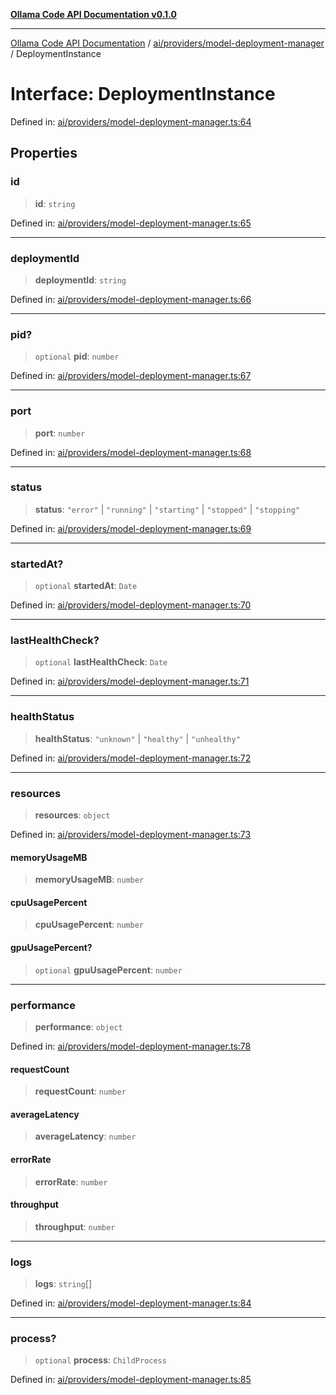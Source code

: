 [**Ollama Code API Documentation v0.1.0**](../../../../README.md)

***

[Ollama Code API Documentation](../../../../modules.md) / [ai/providers/model-deployment-manager](../README.md) / DeploymentInstance

# Interface: DeploymentInstance

Defined in: [ai/providers/model-deployment-manager.ts:64](https://github.com/erichchampion/ollama-code/blob/586a37c3b5ca4898110458ba6693f528259f1a2d/ollama-code/src/ai/providers/model-deployment-manager.ts#L64)

## Properties

### id

> **id**: `string`

Defined in: [ai/providers/model-deployment-manager.ts:65](https://github.com/erichchampion/ollama-code/blob/586a37c3b5ca4898110458ba6693f528259f1a2d/ollama-code/src/ai/providers/model-deployment-manager.ts#L65)

***

### deploymentId

> **deploymentId**: `string`

Defined in: [ai/providers/model-deployment-manager.ts:66](https://github.com/erichchampion/ollama-code/blob/586a37c3b5ca4898110458ba6693f528259f1a2d/ollama-code/src/ai/providers/model-deployment-manager.ts#L66)

***

### pid?

> `optional` **pid**: `number`

Defined in: [ai/providers/model-deployment-manager.ts:67](https://github.com/erichchampion/ollama-code/blob/586a37c3b5ca4898110458ba6693f528259f1a2d/ollama-code/src/ai/providers/model-deployment-manager.ts#L67)

***

### port

> **port**: `number`

Defined in: [ai/providers/model-deployment-manager.ts:68](https://github.com/erichchampion/ollama-code/blob/586a37c3b5ca4898110458ba6693f528259f1a2d/ollama-code/src/ai/providers/model-deployment-manager.ts#L68)

***

### status

> **status**: `"error"` \| `"running"` \| `"starting"` \| `"stopped"` \| `"stopping"`

Defined in: [ai/providers/model-deployment-manager.ts:69](https://github.com/erichchampion/ollama-code/blob/586a37c3b5ca4898110458ba6693f528259f1a2d/ollama-code/src/ai/providers/model-deployment-manager.ts#L69)

***

### startedAt?

> `optional` **startedAt**: `Date`

Defined in: [ai/providers/model-deployment-manager.ts:70](https://github.com/erichchampion/ollama-code/blob/586a37c3b5ca4898110458ba6693f528259f1a2d/ollama-code/src/ai/providers/model-deployment-manager.ts#L70)

***

### lastHealthCheck?

> `optional` **lastHealthCheck**: `Date`

Defined in: [ai/providers/model-deployment-manager.ts:71](https://github.com/erichchampion/ollama-code/blob/586a37c3b5ca4898110458ba6693f528259f1a2d/ollama-code/src/ai/providers/model-deployment-manager.ts#L71)

***

### healthStatus

> **healthStatus**: `"unknown"` \| `"healthy"` \| `"unhealthy"`

Defined in: [ai/providers/model-deployment-manager.ts:72](https://github.com/erichchampion/ollama-code/blob/586a37c3b5ca4898110458ba6693f528259f1a2d/ollama-code/src/ai/providers/model-deployment-manager.ts#L72)

***

### resources

> **resources**: `object`

Defined in: [ai/providers/model-deployment-manager.ts:73](https://github.com/erichchampion/ollama-code/blob/586a37c3b5ca4898110458ba6693f528259f1a2d/ollama-code/src/ai/providers/model-deployment-manager.ts#L73)

#### memoryUsageMB

> **memoryUsageMB**: `number`

#### cpuUsagePercent

> **cpuUsagePercent**: `number`

#### gpuUsagePercent?

> `optional` **gpuUsagePercent**: `number`

***

### performance

> **performance**: `object`

Defined in: [ai/providers/model-deployment-manager.ts:78](https://github.com/erichchampion/ollama-code/blob/586a37c3b5ca4898110458ba6693f528259f1a2d/ollama-code/src/ai/providers/model-deployment-manager.ts#L78)

#### requestCount

> **requestCount**: `number`

#### averageLatency

> **averageLatency**: `number`

#### errorRate

> **errorRate**: `number`

#### throughput

> **throughput**: `number`

***

### logs

> **logs**: `string`[]

Defined in: [ai/providers/model-deployment-manager.ts:84](https://github.com/erichchampion/ollama-code/blob/586a37c3b5ca4898110458ba6693f528259f1a2d/ollama-code/src/ai/providers/model-deployment-manager.ts#L84)

***

### process?

> `optional` **process**: `ChildProcess`

Defined in: [ai/providers/model-deployment-manager.ts:85](https://github.com/erichchampion/ollama-code/blob/586a37c3b5ca4898110458ba6693f528259f1a2d/ollama-code/src/ai/providers/model-deployment-manager.ts#L85)
